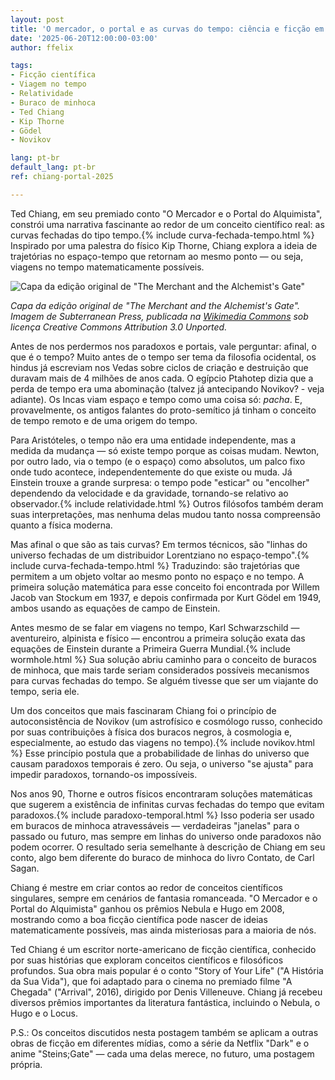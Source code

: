 ```yaml
---
layout: post
title: 'O mercador, o portal e as curvas do tempo: ciência e ficção em Ted Chiang'
date: '2025-06-20T12:00:00-03:00'
author: ffelix

tags:
- Ficção científica
- Viagem no tempo
- Relatividade
- Buraco de minhoca
- Ted Chiang
- Kip Thorne
- Gödel
- Novikov

lang: pt-br
default_lang: pt-br
ref: chiang-portal-2025

---
```


Ted Chiang, em seu premiado conto "O Mercador e o Portal do Alquimista", constrói uma narrativa fascinante ao redor de um conceito científico real: as curvas fechadas do tipo tempo.{% include curva-fechada-tempo.html %} Inspirado por uma palestra do físico Kip Thorne, Chiang explora a ideia de trajetórias no espaço-tempo que retornam ao mesmo ponto — ou seja, viagens no tempo matematicamente possíveis.
<!--more-->

![Capa da edição original de "The Merchant and the Alchemist's Gate"](https://upload.wikimedia.org/wikipedia/en/e/e3/The_Merchant_and_the_Alchemist%27s_Gate.jpg)

*Capa da edição original de "The Merchant and the Alchemist's Gate". Imagem de Subterranean Press, publicada na [Wikimedia Commons](https://en.wikipedia.org/wiki/File:The_Merchant_and_the_Alchemist%27s_Gate.jpg) sob licença Creative Commons Attribution 3.0 Unported.*

Antes de nos perdermos nos paradoxos e portais, vale perguntar: afinal, o que é o tempo? Muito antes de o tempo ser tema da filosofia ocidental, os hindus já escreviam nos Vedas sobre ciclos de criação e destruição que duravam mais de 4 milhões de anos cada. O egípcio Ptahotep dizia que a perda de tempo era uma abominação (talvez já antecipando Novikov? - veja adiante). Os Incas viam espaço e tempo como uma coisa só: _pacha_. E, provavelmente, os antigos falantes do proto-semítico já tinham o conceito de tempo remoto e de uma origem do tempo.

Para Aristóteles, o tempo não era uma entidade independente, mas a medida da mudança — só existe tempo porque as coisas mudam. Newton, por outro lado, via o tempo (e o espaço) como absolutos, um palco fixo onde tudo acontece, independentemente do que existe ou muda. Já Einstein trouxe a grande surpresa: o tempo pode "esticar" ou "encolher" dependendo da velocidade e da gravidade, tornando-se relativo ao observador.{% include relatividade.html %} Outros filósofos também deram suas interpretações, mas nenhuma delas mudou tanto nossa compreensão quanto a física moderna.

Mas afinal o que são as tais curvas? Em termos técnicos, são "linhas do universo fechadas de um distribuidor Lorentziano no espaço-tempo".{% include curva-fechada-tempo.html %} Traduzindo: são trajetórias que permitem a um objeto voltar ao mesmo ponto no espaço e no tempo. A primeira solução matemática para esse conceito foi encontrada por Willem Jacob van Stockum em 1937, e depois confirmada por Kurt Gödel em 1949, ambos usando as equações de campo de Einstein.

Antes mesmo de se falar em viagens no tempo, Karl Schwarzschild — aventureiro, alpinista e físico — encontrou a primeira solução exata das equações de Einstein durante a Primeira Guerra Mundial.{% include wormhole.html %} Sua solução abriu caminho para o conceito de buracos de minhoca, que mais tarde seriam considerados possíveis mecanismos para curvas fechadas do tempo. Se alguém tivesse que ser um viajante do tempo, seria ele.

Um dos conceitos que mais fascinaram Chiang foi o princípio de autoconsistência de Novikov (um astrofísico e cosmólogo russo, conhecido por suas contribuições à física dos buracos negros, à cosmologia e, especialmente, ao estudo das viagens no tempo).{% include novikov.html %} Esse princípio postula que a probabilidade de linhas do universo que causam paradoxos temporais é zero. Ou seja, o universo "se ajusta" para impedir paradoxos, tornando-os impossíveis.

Nos anos 90, Thorne e outros físicos encontraram soluções matemáticas que sugerem a existência de infinitas curvas fechadas do tempo que evitam paradoxos.{% include paradoxo-temporal.html %} Isso poderia ser usado em buracos de minhoca atravessáveis — verdadeiras "janelas" para o passado ou futuro, mas sempre em linhas do universo onde paradoxos não podem ocorrer. O resultado seria semelhante à descrição de Chiang em seu conto, algo bem diferente do buraco de minhoca do livro Contato, de Carl Sagan.

Chiang é mestre em criar contos ao redor de conceitos científicos singulares, sempre em cenários de fantasia romanceada. "O Mercador e o Portal do Alquimista" ganhou os prêmios Nebula e Hugo em 2008, mostrando como a boa ficção científica pode nascer de ideias matematicamente possíveis, mas ainda misteriosas para a maioria de nós.

Ted Chiang é um escritor norte-americano de ficção científica, conhecido por suas histórias que exploram conceitos científicos e filosóficos profundos. Sua obra mais popular é o conto "Story of Your Life" ("A História da Sua Vida"), que foi adaptado para o cinema no premiado filme "A Chegada" ("Arrival", 2016), dirigido por Denis Villeneuve. Chiang já recebeu diversos prêmios importantes da literatura fantástica, incluindo o Nebula, o Hugo e o Locus.

P.S.: Os conceitos discutidos nesta postagem também se aplicam a outras obras de ficção em diferentes mídias, como a série da Netflix "Dark" e o anime "Steins;Gate" — cada uma delas merece, no futuro, uma postagem própria.
